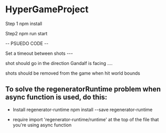 # HyperGameProject

Step 1
npm install

Step2
npm run start

-- PSUEDO CODE --

Set a timeout between shots ---

shot should go in the direction Gandalf is facing ....

shots should be removed from the game when hit world bounds

To solve the regeneratorRuntime problem when async function is used, do this:
-------------------------------------------------
- Install regenerator-runtime
npm install --save regenerator-runtime

- require import 'regenerator-runtime/runtime' at the top of the file that you're using async function
